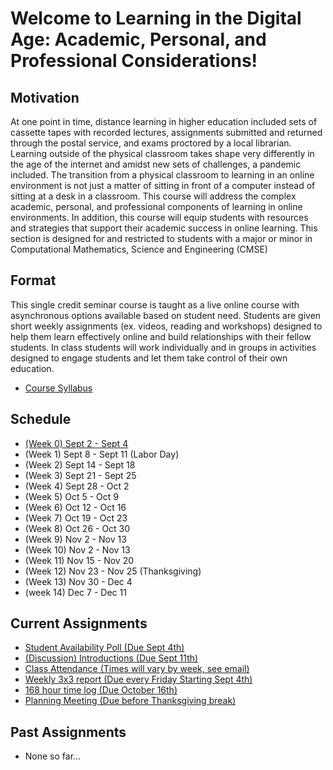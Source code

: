# Welcome to  Learning in the Digital Age: Academic, Personal, and Professional Considerations!

## Motivation 
At one point in time, distance learning in higher education included sets of cassette tapes with recorded lectures, assignments submitted and returned through the postal service, and exams proctored by a local librarian. Learning outside of the physical classroom takes shape very differently in the age of the internet and amidst new sets of challenges, a pandemic included. The transition from a physical classroom to learning in an online environment is not just a matter of sitting in front of a computer instead of sitting at a desk in a classroom. This course will address the complex academic, personal, and professional components of learning in online environments. In addition, this course will equip students with resources and strategies that support their academic success in online learning. This section is designed for and restricted to students with a major or minor in Computational Mathematics, Science and Engineering (CMSE)

## Format
This single credit seminar course is taught as a live online course with asynchronous options available based on student need.   Students are given short weekly assignments (ex. videos, reading and workshops) designed to help them  learn effectively online and build relationships with their fellow students.   In class students will work individually and in groups in activities designed to engage students and let them take control of their own education.  

- [Course Syllabus](https://docs.google.com/document/d/e/2PACX-1vRT3n1QJyiX8QVwtKLSzMafUcQGJif2ipsgR5giEqchQ5jVBHZRyJKNT30OFifqojdrspXiJUHuGm0Z/pub)

## Schedule

* [(Week 0) Sept 2 - Sept 4](0907-Introduction_video)
* (Week 1) Sept 8 - Sept 11 (Labor Day)
* (Week 2) Sept 14 - Sept 18
* (Week 3) Sept 21 - Sept 25
* (Week 4) Sept 28 - Oct 2
* (Week 5) Oct 5 - Oct 9 
* (Week 6) Oct 12 - Oct 16 
* (Week 7) Oct 19 - Oct 23 
* (Week 8) Oct 26 - Oct 30 
* (Week 9) Nov 2 - Nov 13 
* (Week 10) Nov 2 - Nov 13 
* (Week 11) Nov 15 - Nov 20 
* (Week 12) Nov 23 - Nov 25 (Thanksgiving) 
* (Week 13) Nov 30 - Dec 4
* (week 14) Dec 7 - Dec 11 



## Current Assignments

* [Student Availability Poll (Due Sept 4th)](Availability_Poll)
* [(Discussion) Introductions (Due Sept 11th)](Introductions)
* [Class Attendance (Times will vary by week, see email)](Class_Attendance)
* [Weekly 3x3 report (Due every Friday Starting Sept 4th)](3x3_Weekly_Report)
* [168 hour time log (Due October 16th)](168_hour_time_log) 
* [Planning Meeting (Due before Thanksgiving break)](Planning_meeting)

## Past Assignments

* None so far...
